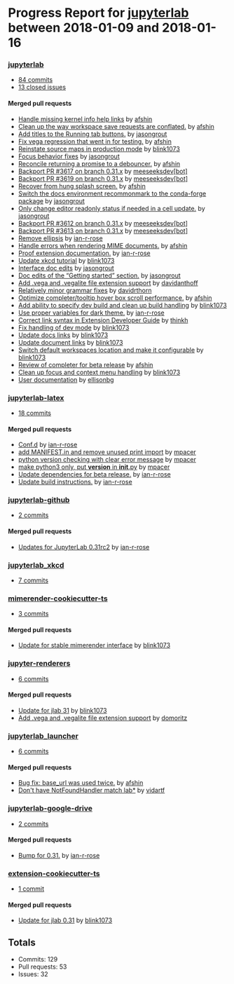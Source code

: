 # Progress Report for [jupyterlab](https://github.com/jupyterlab) between 2018-01-09 and 2018-01-16

### [jupyterlab](https://github.com/jupyterlab/jupyterlab)
-  [84 commits](https://github.com/jupyterlab/jupyterlab/compare/master@%7B1515484800%7D...master@%7B1516089600%7D)
-  [13 closed issues](https://github.com/jupyterlab/jupyterlab/issues?utf8=%E2%9C%93&q=is%3Aissue%20closed%3A2018-01-09..2018-01-16)

#### Merged pull requests
- [Handle missing kernel info help links](https://github.com/jupyterlab/jupyterlab/pull/3645) by [afshin](https://github.com/afshin)
- [Clean up the way workspace save requests are conflated.](https://github.com/jupyterlab/jupyterlab/pull/3642) by [afshin](https://github.com/afshin)
- [Add titles to the Running tab buttons.](https://github.com/jupyterlab/jupyterlab/pull/3628) by [jasongrout](https://github.com/jasongrout)
- [Fix vega regression that went in for testing.](https://github.com/jupyterlab/jupyterlab/pull/3627) by [afshin](https://github.com/afshin)
- [Reinstate source maps in production mode](https://github.com/jupyterlab/jupyterlab/pull/3626) by [blink1073](https://github.com/blink1073)
- [Focus behavior fixes](https://github.com/jupyterlab/jupyterlab/pull/3624) by [jasongrout](https://github.com/jasongrout)
- [Reconcile returning a promise to a debouncer.](https://github.com/jupyterlab/jupyterlab/pull/3622) by [afshin](https://github.com/afshin)
- [Backport PR #3617 on branch 0.31.x](https://github.com/jupyterlab/jupyterlab/pull/3621) by [meeseeksdev[bot]](https://github.com/apps/meeseeksdev)
- [Backport PR #3619 on branch 0.31.x](https://github.com/jupyterlab/jupyterlab/pull/3620) by [meeseeksdev[bot]](https://github.com/apps/meeseeksdev)
- [Recover from hung splash screen.](https://github.com/jupyterlab/jupyterlab/pull/3619) by [afshin](https://github.com/afshin)
- [Switch the docs environment recommonmark to the conda-forge package](https://github.com/jupyterlab/jupyterlab/pull/3618) by [jasongrout](https://github.com/jasongrout)
- [Only change editor readonly status if needed in a cell update.](https://github.com/jupyterlab/jupyterlab/pull/3617) by [jasongrout](https://github.com/jasongrout)
- [Backport PR #3612 on branch 0.31.x](https://github.com/jupyterlab/jupyterlab/pull/3616) by [meeseeksdev[bot]](https://github.com/apps/meeseeksdev)
- [Backport PR #3613 on branch 0.31.x](https://github.com/jupyterlab/jupyterlab/pull/3615) by [meeseeksdev[bot]](https://github.com/apps/meeseeksdev)
- [Remove ellipsis](https://github.com/jupyterlab/jupyterlab/pull/3613) by [ian-r-rose](https://github.com/ian-r-rose)
- [Handle errors when rendering MIME documents.](https://github.com/jupyterlab/jupyterlab/pull/3612) by [afshin](https://github.com/afshin)
- [Proof extension documentation.](https://github.com/jupyterlab/jupyterlab/pull/3610) by [ian-r-rose](https://github.com/ian-r-rose)
- [Update xkcd tutorial](https://github.com/jupyterlab/jupyterlab/pull/3605) by [blink1073](https://github.com/blink1073)
- [Interface doc edits](https://github.com/jupyterlab/jupyterlab/pull/3601) by [jasongrout](https://github.com/jasongrout)
- [Doc edits of the “Getting started” section.](https://github.com/jupyterlab/jupyterlab/pull/3600) by [jasongrout](https://github.com/jasongrout)
- [Add .vega and .vegalite file extension support](https://github.com/jupyterlab/jupyterlab/pull/3597) by [davidanthoff](https://github.com/davidanthoff)
- [Relatively minor grammar fixes](https://github.com/jupyterlab/jupyterlab/pull/3596) by [davidrthorn](https://github.com/davidrthorn)
- [Optimize completer/tooltip hover box scroll performance.](https://github.com/jupyterlab/jupyterlab/pull/3595) by [afshin](https://github.com/afshin)
- [Add ability to specify dev build and clean up build handling](https://github.com/jupyterlab/jupyterlab/pull/3594) by [blink1073](https://github.com/blink1073)
- [Use proper variables for dark theme.](https://github.com/jupyterlab/jupyterlab/pull/3593) by [ian-r-rose](https://github.com/ian-r-rose)
- [Correct link syntax in Extension Developer Guide](https://github.com/jupyterlab/jupyterlab/pull/3591) by [thinkh](https://github.com/thinkh)
- [Fix handling of dev mode](https://github.com/jupyterlab/jupyterlab/pull/3590) by [blink1073](https://github.com/blink1073)
- [Update docs links](https://github.com/jupyterlab/jupyterlab/pull/3589) by [blink1073](https://github.com/blink1073)
- [Update document links](https://github.com/jupyterlab/jupyterlab/pull/3587) by [blink1073](https://github.com/blink1073)
- [Switch default workspaces location and make it configurable](https://github.com/jupyterlab/jupyterlab/pull/3586) by [blink1073](https://github.com/blink1073)
- [Review of completer for beta release](https://github.com/jupyterlab/jupyterlab/pull/3570) by [afshin](https://github.com/afshin)
- [Clean up focus and context menu handling](https://github.com/jupyterlab/jupyterlab/pull/3554) by [blink1073](https://github.com/blink1073)
- [User documentation](https://github.com/jupyterlab/jupyterlab/pull/3534) by [ellisonbg](https://github.com/ellisonbg)

### [jupyterlab-latex](https://github.com/jupyterlab/jupyterlab-latex)
-  [18 commits](https://github.com/jupyterlab/jupyterlab-latex/compare/master@%7B1515484800%7D...master@%7B1516089600%7D)

#### Merged pull requests
- [Conf.d](https://github.com/jupyterlab/jupyterlab-latex/pull/39) by [ian-r-rose](https://github.com/ian-r-rose)
- [add MANIFEST.in and remove unused print import](https://github.com/jupyterlab/jupyterlab-latex/pull/38) by [mpacer](https://github.com/mpacer)
- [python version checking with clear error message](https://github.com/jupyterlab/jupyterlab-latex/pull/37) by [mpacer](https://github.com/mpacer)
- [make python3 only, put __version__ in __init__.py](https://github.com/jupyterlab/jupyterlab-latex/pull/35) by [mpacer](https://github.com/mpacer)
- [Update dependencies for beta release.](https://github.com/jupyterlab/jupyterlab-latex/pull/34) by [ian-r-rose](https://github.com/ian-r-rose)
- [Update build instructions.](https://github.com/jupyterlab/jupyterlab-latex/pull/32) by [ian-r-rose](https://github.com/ian-r-rose)

### [jupyterlab-github](https://github.com/jupyterlab/jupyterlab-github)
-  [2 commits](https://github.com/jupyterlab/jupyterlab-github/compare/master@%7B1515484800%7D...master@%7B1516089600%7D)

#### Merged pull requests
- [Updates for JupyterLab 0.31rc2](https://github.com/jupyterlab/jupyterlab-github/pull/31) by [ian-r-rose](https://github.com/ian-r-rose)

### [jupyterlab_xkcd](https://github.com/jupyterlab/jupyterlab_xkcd)
-  [7 commits](https://github.com/jupyterlab/jupyterlab_xkcd/compare/master@%7B1515484800%7D...master@%7B1516089600%7D)

### [mimerender-cookiecutter-ts](https://github.com/jupyterlab/mimerender-cookiecutter-ts)
-  [3 commits](https://github.com/jupyterlab/mimerender-cookiecutter-ts/compare/master@%7B1515484800%7D...master@%7B1516089600%7D)

#### Merged pull requests
- [Update for stable mimerender interface](https://github.com/jupyterlab/mimerender-cookiecutter-ts/pull/7) by [blink1073](https://github.com/blink1073)

### [jupyter-renderers](https://github.com/jupyterlab/jupyter-renderers)
-  [6 commits](https://github.com/jupyterlab/jupyter-renderers/compare/master@%7B1515484800%7D...master@%7B1516089600%7D)

#### Merged pull requests
- [Update for jlab 31](https://github.com/jupyterlab/jupyter-renderers/pull/84) by [blink1073](https://github.com/blink1073)
- [Add .vega and .vegalite file extension support](https://github.com/jupyterlab/jupyter-renderers/pull/83) by [domoritz](https://github.com/domoritz)

### [jupyterlab_launcher](https://github.com/jupyterlab/jupyterlab_launcher)
-  [6 commits](https://github.com/jupyterlab/jupyterlab_launcher/compare/master@%7B1515484800%7D...master@%7B1516089600%7D)

#### Merged pull requests
- [Bug fix: base_url was used twice.](https://github.com/jupyterlab/jupyterlab_launcher/pull/36) by [afshin](https://github.com/afshin)
- [Don't have NotFoundHandler match lab*](https://github.com/jupyterlab/jupyterlab_launcher/pull/35) by [vidartf](https://github.com/vidartf)

### [jupyterlab-google-drive](https://github.com/jupyterlab/jupyterlab-google-drive)
-  [2 commits](https://github.com/jupyterlab/jupyterlab-google-drive/compare/master@%7B1515484800%7D...master@%7B1516089600%7D)

#### Merged pull requests
- [Bump for 0.31.](https://github.com/jupyterlab/jupyterlab-google-drive/pull/120) by [ian-r-rose](https://github.com/ian-r-rose)

### [extension-cookiecutter-ts](https://github.com/jupyterlab/extension-cookiecutter-ts)
-  [1 commit](https://github.com/jupyterlab/extension-cookiecutter-ts/compare/master@%7B1515484800%7D...master@%7B1516089600%7D)

#### Merged pull requests
- [Update for jlab 0.31](https://github.com/jupyterlab/extension-cookiecutter-ts/pull/33) by [blink1073](https://github.com/blink1073)

## Totals
- Commits: 129
- Pull requests: 53
- Issues: 32
